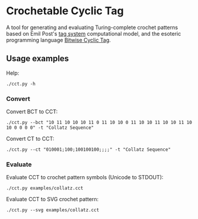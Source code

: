 # Crochetable Cyclic Tag

A tool for generating and evaluating Turing-complete crochet patterns based on Emil Post's [tag system](https://en.wikipedia.org/wiki/Tag_system) computational model, and the esoteric programming language [Bitwise Cyclic Tag](https://esolangs.org/wiki/Bitwise_Cyclic_Tag).


## Usage examples

Help:

    ./cct.py -h

### Convert
Convert BCT to CCT:

    ./cct.py --bct "10 11 10 10 10 11 0 11 10 10 0 11 10 10 11 10 10 11 10 10 0 0 0 0" -t "Collatz Sequence"

Convert CT to CCT:

    ./cct.py --ct "010001;100;100100100;;;;" -t "Collatz Sequence"

### Evaluate
Evaluate CCT to crochet pattern symbols (Unicode to STDOUT):

    ./cct.py examples/collatz.cct

Evaluate CCT to SVG crochet pattern:

    ./cct.py --svg examples/collatz.cct

